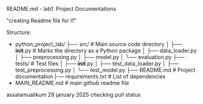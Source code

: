 README.md - lab1: Project Documentations

"creating Readme file for l1"

Structure:
- python_project_lab/
├── src/ # Main source code directory
│ ├── __init__.py # Marks the directory as a Python package
│ ├── data_loader.py
│ ├── preprocessing.py
│ ├── model.py
│ └── evaluation.py
├── tests/ # Test files
│ ├── __init__.py
│ ├── test_data_loader.py
│ ├── test_preprocessing.py
│ └── test_model.py
├── README.md # Project documentation
|── requirements.txt # List of dependencies
- MAIN_README.md # main github readme file


assalamualikum
28 january 2025
checking pull status
